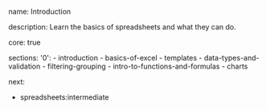 name: Introduction

description: Learn the basics of spreadsheets and what they can do.

core: true

sections:
  '0':
    - introduction
    - basics-of-excel
    - templates
    - data-types-and-validation
    - filtering-grouping
    - intro-to-functions-and-formulas
    - charts

next:
  - spreadsheets:intermediate


